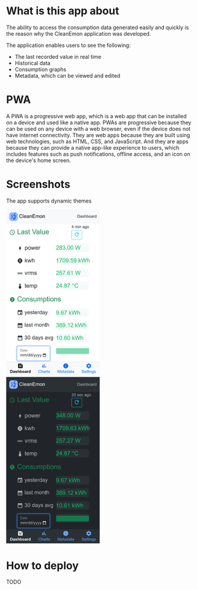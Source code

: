 # What is this app about
The ability to access the consumption data generated easily and quickly is the reason why the CleanEmon application was developed.

The application enables users to see the following:

- The last recorded value in real time
- Historical data
- Consumption graphs
- Metadata, which can be viewed and edited

# PWA

A PWA is a progressive web app, which is a web app that can be installed on a device and used like a native app. PWAs are progressive because they can be used on any device with a web browser, even if the device does not have internet connectivity. They are web apps because they are built using web technologies, such as HTML, CSS, and JavaScript. And they are apps because they can provide a native app-like experience to users, which includes features such as push notifications, offline access, and an icon on the device's home screen.

# Screenshots

The app supports dynamic themes
<div>
<img src="/repo_images/white_theme.png" alt="CleanEmon PWA white theme" width="50%"/>
<img src="/repo_images/dark_theme.png" alt="CleanEmon PWA dark theme" width="50%"/>
</div>

# How to deploy
TODO 
